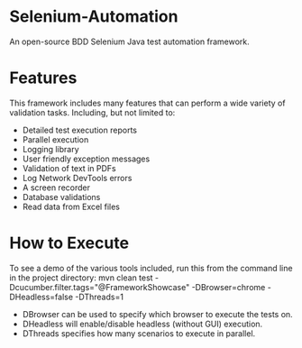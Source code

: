 # Selenium-Automation
An open-source BDD Selenium Java test automation framework.

# Features

This framework includes many features that can perform a wide variety of validation tasks. Including, but not limited to:

- Detailed test execution reports
- Parallel execution
- Logging library
- User friendly exception messages
- Validation of text in PDFs
- Log Network DevTools errors
- A screen recorder
- Database validations
- Read data from Excel files

# How to Execute

To see a demo of the various tools included, run this from the command line in the project directory:
mvn clean test -Dcucumber.filter.tags="@FrameworkShowcase" -DBrowser=chrome -DHeadless=false -DThreads=1

- DBrowser can be used to specify which browser to execute the tests on.
- DHeadless will enable/disable headless (without GUI) execution.
- DThreads specifies how many scenarios to execute in parallel.
